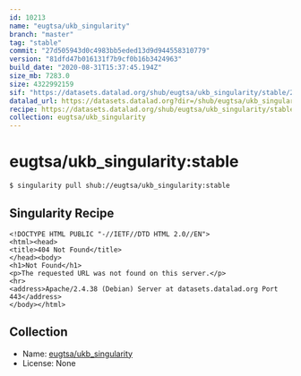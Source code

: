 ```yaml
---
id: 10213
name: "eugtsa/ukb_singularity"
branch: "master"
tag: "stable"
commit: "27d505943d0c4983bb5eded13d9d944558310779"
version: "81dfd47b016131f7b9cf0b16b3424963"
build_date: "2020-08-31T15:37:45.194Z"
size_mb: 7283.0
size: 4322992159
sif: "https://datasets.datalad.org/shub/eugtsa/ukb_singularity/stable/2020-08-31-27d50594-81dfd47b/81dfd47b016131f7b9cf0b16b3424963.sif"
datalad_url: https://datasets.datalad.org?dir=/shub/eugtsa/ukb_singularity/stable/2020-08-31-27d50594-81dfd47b/
recipe: https://datasets.datalad.org/shub/eugtsa/ukb_singularity/stable/2020-08-31-27d50594-81dfd47b/Singularity
collection: eugtsa/ukb_singularity
---
```


# eugtsa/ukb_singularity:stable

```bash
$ singularity pull shub://eugtsa/ukb_singularity:stable
```

## Singularity Recipe

```singularity
<!DOCTYPE HTML PUBLIC "-//IETF//DTD HTML 2.0//EN">
<html><head>
<title>404 Not Found</title>
</head><body>
<h1>Not Found</h1>
<p>The requested URL was not found on this server.</p>
<hr>
<address>Apache/2.4.38 (Debian) Server at datasets.datalad.org Port 443</address>
</body></html>
```

## Collection

 - Name: [eugtsa/ukb_singularity](https://github.com/eugtsa/ukb_singularity)
 - License: None

